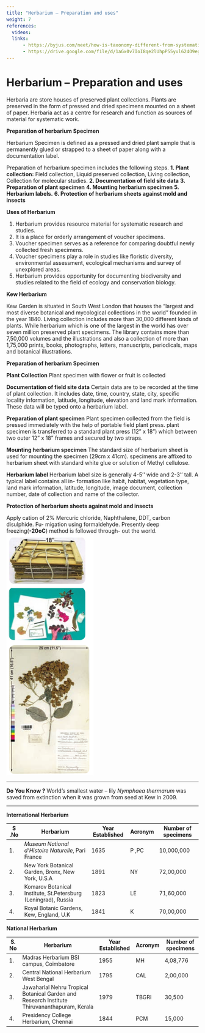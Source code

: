 ```yaml
---
title: "Herbarium – Preparation and uses"
weight: 7
references:
  videos:
  links:
      - https://byjus.com/neet/how-is-taxonomy-different-from-systematics/#:~:text=Taxonomy%20is%20the%20study%20of,relationships%20of%20organisms%20through%20time.&text=It%20helps%20in%20the%20naming%20and%20identification%20of%20an%20organism.
      - https://drive.google.com/file/d/1aGx0v7IoI8qe2lUhpP55yul624O9egHm/view
---
```


# Herbarium – Preparation and uses

Herbaria are store houses of preserved plant collections. Plants are preserved in the form of pressed and dried specimens mounted on a sheet of paper. Herbaria act as a centre for research and function as sources of material for systematic work.

**Preparation of herbarium Specimen**

Herbarium Specimen is defined as a pressed and dried plant sample that is permanently glued or strapped to a sheet of paper along with a documentation label.

Preparation of herbarium specimen includes the following steps.
**1. Plant collection:** Field collection, Liquid preserved collection, Living collection, Collection for molecular studies.
**2. Documentation of field site data**
**3. Preparation of plant specimen**
**4. Mounting herbarium specimen**
**5. Herbarium labels.**
**6. Protection of herbarium sheets against mold and insects**

**Uses of Herbarium**

1. Herbarium provides resource material for systematic research and studies.
2. It is a place for orderly arrangement of voucher specimens.
3. Voucher specimen serves as a reference for comparing doubtful newly collected fresh specimens.
4. Voucher specimens play a role in studies like floristic diversity, environmental assessment, ecological mechanisms and survey of unexplored areas.
5. Herbarium provides opportunity for documenting biodiversity and studies related to the field of ecology and conservation biology.

**Kew Herbarium**

Kew Garden is situated in South West London that houses the “largest and most diverse botanical and mycological collections in the world” founded in the year 1840. Living collection includes more than 30,000 different kinds of plants. While herbarium which is one of the largest in the world has over seven million preserved plant specimens. The library contains more than 7,50,000 volumes and the illustrations and also a collection of more than 1,75,000 prints, books, photographs, letters, manuscripts, periodicals, maps and botanical illustrations.

  **Preparation of herbarium Specimen**

**Plant Collection**
 Plant specimen with flower or fruit is collected

**Documentation of field site data** 
Certain data are to be recorded at the time of plant collection. It includes date, time, country, state, city, specific locality information, latitude, longitude, elevation and land mark information. These data will be typed onto a herbarium label.

**Preparation of plant specimen**
 Plant specimen collected from the field is pressed immediately with the help of portable field plant press. plant specimen is transferred to a standard plant press (12” x 18”) which between two outer 12” x 18” frames and secured by two straps.

**Mounting herbarium specimen** 
The standard size of herbarium sheet is used for mounting the specimen (29cm x 41cm). specimens are affixed to herbarium sheet with standard white glue or solution of Methyl cellulose.

**Herbarium label** 
Herbarium label size is generally 4-5’’ wide and 2-3’’ tall. A typical label contains all in- formation like habit, habitat, vegetation type, land mark information, latitude, longitude, image document, collection number, date of collection and name of the collector.

**Protection of herbarium sheets against mold and insects**

Apply cation of 2% Mercuric chloride, Naphthalene, DDT, carbon disulphide. Fu- migation using formaldehyde. Presently deep freezing(**\-20oC**) method is followed through- out the world.
![Alt text](5.3-1.png)

---

**Do You Know ?**
World’s smallest water – lily _Nymphaea thermarum_ was saved from extinction when it was grown from seed at Kew in 2009.

---

**International Herbarium**

| **S .No** | **Herbarium**                                                  | **Year Established** | **Acronym** | **Number of specimens** |
| --------- | -------------------------------------------------------------- | -------------------- | ----------- | ----------------------- |
| 1.        | _Museum National d’Histoire Naturelle_, Pari France            | 1635                 | P ,PC       | 10,000,000              |
| 2.        | New York Botanical Garden, Bronx, New York, U.S.A              | 1891                 | NY          | 72,00,000               |
| 3.        | Komarov Botanical Institute, St.Petersburg (Leningrad), Russia | 1823                 | LE          | 71,60,000               |
| 4.        | Royal Botanic Gardens, Kew, England, U.K                       | 1841                 | K           | 70,00,000               |

**National Herbarium**

| **S. No** | **Herbarium**                                                                                | **Year Established** | **Acronym** | **Number of specimens** |
| --------- | -------------------------------------------------------------------------------------------- | -------------------- | ----------- | ----------------------- |
| 1.        | Madras Herbarium BSI campus, Coimbatore                                                      | 1955                 | MH          | 4,08,776                |
| 2.        | Central National Herbarium West Bengal                                                       | 1795                 | CAL         | 2,00,000                |
| 3.        | Jawaharlal Nehru Tropical Botanical Garden and Research Institute Thiruvananthapuram, Kerala | 1979                 | TBGRI       | 30,500                  |
| 4.        | Presidency College Herbarium, Chennai                                                        | 1844                 | PCM         | 15,000                  |



